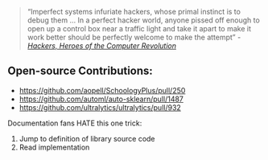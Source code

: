 > “Imperfect systems infuriate hackers, whose primal instinct is to debug them … In a perfect hacker world, anyone pissed off enough to open up a control box near a traffic light and take it apart to make it work better should be perfectly welcome to make the attempt” - [*Hackers, Heroes of the Computer Revolution*](https://en.wikipedia.org/wiki/Hackers:_Heroes_of_the_Computer_Revolution)
## Open-source Contributions: 
- https://github.com/aopell/SchoologyPlus/pull/250
- https://github.com/automl/auto-sklearn/pull/1487
- https://github.com/ultralytics/ultralytics/pull/932

Documentation fans HATE this one trick:
1. Jump to definition of library source code
2. Read implementation
